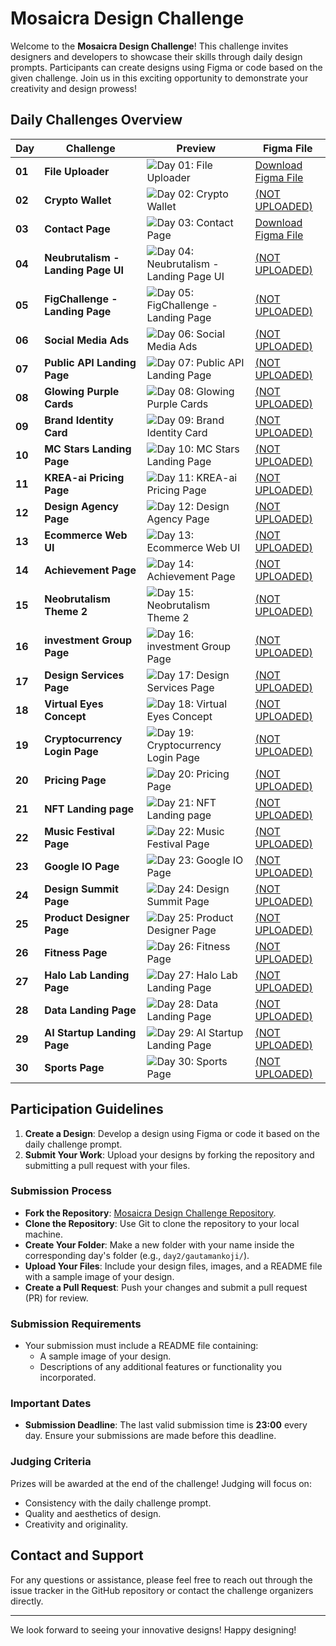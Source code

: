 # Mosaicra Design Challenge

Welcome to the **Mosaicra Design Challenge**! This challenge invites designers and developers to showcase their skills through daily design prompts. Participants can create designs using Figma or code based on the given challenge. Join us in this exciting opportunity to demonstrate your creativity and design prowess!

## Daily Challenges Overview

| **Day** | **Challenge**                      | **Preview**                                                                                                                            | **Figma File**                                                      |
| ------- | ---------------------------------- | -------------------------------------------------------------------------------------------------------------------------------------- | ------------------------------------------------------------------- |
| **01**  | **File Uploader**                  | ![Day 01: File Uploader](./day01--07-10-2024/00-files-uploader/day1-files-uploader.png)                                                | [Download Figma File](./day01/00-files-uploader/files-uploader.fig) |
| **02**  | **Crypto Wallet**                  | ![Day 02: Crypto Wallet](./day02--08-10-2024/00-crypto-wallet/day2-crypto-wallet-post.png)                                             | [(NOT UPLOADED)](./day02/)                                          |
| **03**  | **Contact Page**                   | ![Day 03: Contact Page](./day03--09-10-2024/00-contact-page/day3-contact-page.png)                                                     | [Download Figma File](./day03/00-contact-page/contact-page.fig)     |
| **04**  | **Neubrutalism - Landing Page UI** | ![Day 04: Neubrutalism - Landing Page UI](./day04--10-10-2024/00-neubrutalism-landing-page/img/neubrutalism-landing-page.png)          | [(NOT UPLOADED)](./day04--10-10-2024/)                              |
| **05**  | **FigChallenge - Landing Page**    | ![Day 05: FigChallenge - Landing Page](./day05--11-10-2024/figchallenge-landing-page.png)                                              | [(NOT UPLOADED)](./day05--11-10-2024/)                              |
| **06**  | **Social Media Ads**               | ![Day 06: Social Media Ads](./day06--12-10-2024/social-media-ads.png)                                                                  | [(NOT UPLOADED)](./day06--12-10-2024/)                              |
| **07**  | **Public API Landing Page**        | ![Day 07: Public API Landing Page](./day07--13-10-2024/public-api-landing-page.png)                                                    | [(NOT UPLOADED)](./day07--13-10-2024/)                              |
| **08**  | **Glowing Purple Cards**           | ![Day 08: Glowing Purple Cards](./day08--14-10-2024/glowing-purple-cards.jpg)                                                          | [(NOT UPLOADED)](./day08--14-10-2024/)                              |
| **09**  | **Brand Identity Card**            | ![Day 09: Brand Identity Card](./day09--15-10-2024/brand-identity-card.jpg)                                                            | [(NOT UPLOADED)](./day09--15-10-2024/)                              |
| **10**  | **MC Stars Landing Page**          | ![Day 10: MC Stars Landing Page](./day10--16-10-2024/00-mc-stars-landing-page-concept-design/mc-stars-landing-page-concept-design.jpg) | [(NOT UPLOADED)](./day10--16-10-2024/)                              |
| **11**  | **KREA-ai Pricing Page**           | ![Day 11: KREA-ai Pricing Page](./day11--17-10-2024/krea-ai-pricing-page.jpg)                                                          | [(NOT UPLOADED)](./day11--17-10-2024/)                              |
| **12**  | **Design Agency Page**             | ![Day 12: Design Agency Page](./day12--18-10-2024/creative-design-agency-desgin.jpg)                                                   | [(NOT UPLOADED)](./day12--18-10-2024/)                              |
| **13**  | **Ecommerce Web UI**               | ![Day 13: Ecommerce Web UI](./day13--19-10-2024/ecommerce-website-ui.jpg)                                                              | [(NOT UPLOADED)](./day13--19-10-2024/)                              |
| **14**  | **Achievement Page**               | ![Day 14: Achievement Page](./day14--20-10-2024/achievement-page.jpg)                                                                  | [(NOT UPLOADED)](./day14--20-10-2024/)                              |
| **15**  | **Neobrutalism Theme 2**           | ![Day 15: Neobrutalism Theme 2](./day15--21-10-2024/neobrutalism-theme.jpg)                                                            | [(NOT UPLOADED)](./day15--21-10-2024/)                              |
| **16**  | **investment Group Page**          | ![Day 16: investment Group Page](./day16--22-10-2024/investment-group-page.jpg)                                                        | [(NOT UPLOADED)](./day16--22-10-2024/)                              |
| **17**  | **Design Services Page**           | ![Day 17: Design Services Page](./day17--23-10-2024/design-services-landing-page.jpg)                                                  | [(NOT UPLOADED)](./day17--23-10-2024/)                              |
| **18**  | **Virtual Eyes Concept**           | ![Day 18: Virtual Eyes Concept](./day18--24-10-2024/virtual-eyes-concept-page.jpg)                                                     | [(NOT UPLOADED)](./day18--24-10-2024/)                              |
| **19**  | **Cryptocurrency Login Page**      | ![Day 19: Cryptocurrency Login Page](./day19--25-10-2024/cryptocurrency-login-page.jpg)                                                | [(NOT UPLOADED)](./day19--25-10-2024/)                              |
| **20**  | **Pricing Page**                   | ![Day 20: Pricing Page](./day20--26-10-2024/pricing-page.jpg)                                                                          | [(NOT UPLOADED)](./day20--26-10-2024/)                              |
| **21**  | **NFT Landing page**               | ![Day 21: NFT Landing page](./day21--27-10-2024/nft-landing-page.jpg)                                                                  | [(NOT UPLOADED)](./day21--27-10-2024/)                              |
| **22**  | **Music Festival Page**            | ![Day 22: Music Festival Page](./day22--28-10-2024/music-festival-design.jpg)                                                          | [(NOT UPLOADED)](./day22--28-10-2024/)                              |
| **23**  | **Google IO Page**                 | ![Day 23: Google IO Page](./day23--29-10-2024/google-io-page.jpg)                                                                      | [(NOT UPLOADED)](./day23--17-29-2024/)                              |
| **24**  | **Design Summit Page**             | ![Day 24: Design Summit Page](./day24--30-10-2024/desgin-summit-page.jpg)                                                              | [(NOT UPLOADED)](./day24--30-10-2024/)                              |
| **25**  | **Product Designer Page**          | ![Day 25: Product Designer Page](./day25--31-10-2024/product-designer-page.jpg)                                                        | [(NOT UPLOADED)](./day25--31-10-2024/)                              |
| **26**  | **Fitness Page**                   | ![Day 26: Fitness Page](./day26--01-11-2024/fitness-page.jpg)                                                                          | [(NOT UPLOADED)](./day26--01-11-2024/)                              |
| **27**  | **Halo Lab Landing Page**          | ![Day 27: Halo Lab Landing Page](./day27--02-11-2024/halo-lab-landing-page.jpg)                                                        | [(NOT UPLOADED)](./day27--02-11-2024/)                              |
| **28**  | **Data Landing Page**              | ![Day 28: Data Landing Page](./day28--03-11-2024/data-landing-page.jpg)                                                                | [(NOT UPLOADED)](./day28--03-11-2024/)                              |
| **29**  | **AI Startup Landing Page**        | ![Day 29: AI Startup Landing Page](./day29--04-11-2024/ai-landing-page.jpg)                                                            | [(NOT UPLOADED)](./day29--04-11-2024/)                              |
| **30**  | **Sports Page**                    | ![Day 30: Sports Page](./day30--05-11-2024/sports-page.jpg)                                                                            | [(NOT UPLOADED)](./day30--05-11-2024/)                              |

## Participation Guidelines

1. **Create a Design**: Develop a design using Figma or code it based on the daily challenge prompt.
2. **Submit Your Work**: Upload your designs by forking the repository and submitting a pull request with your files.

### Submission Process

- **Fork the Repository**: [Mosaicra Design Challenge Repository](https://github.com/mosaicra-ui/mosaicra-design-challenge).
- **Clone the Repository**: Use Git to clone the repository to your local machine.
- **Create Your Folder**: Make a new folder with your name inside the corresponding day's folder (e.g., `day2/gautamankoji/`).
- **Upload Your Files**: Include your design files, images, and a README file with a sample image of your design.
- **Create a Pull Request**: Push your changes and submit a pull request (PR) for review.

### Submission Requirements

- Your submission must include a README file containing:
  - A sample image of your design.
  - Descriptions of any additional features or functionality you incorporated.
  
### Important Dates

- **Submission Deadline**: The last valid submission time is **23:00** every day. Ensure your submissions are made before this deadline.

### Judging Criteria

Prizes will be awarded at the end of the challenge! Judging will focus on:
- Consistency with the daily challenge prompt.
- Quality and aesthetics of design.
- Creativity and originality.

## Contact and Support

For any questions or assistance, please feel free to reach out through the issue tracker in the GitHub repository or contact the challenge organizers directly.

---

We look forward to seeing your innovative designs! Happy designing!
